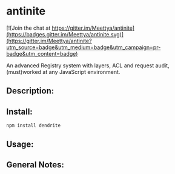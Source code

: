 # antinite

[![Join the chat at https://gitter.im/Meettya/antinite](https://badges.gitter.im/Meettya/antinite.svg)](https://gitter.im/Meettya/antinite?utm_source=badge&utm_medium=badge&utm_campaign=pr-badge&utm_content=badge)

An advanced Registry system with layers, ACL and request audit, (must)worked at any JavaScript environment.

## Description:

## Install:

    npm install dendrite

## Usage:

## General Notes: